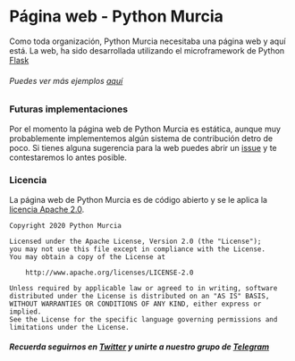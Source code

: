# Página web - Python Murcia
Como toda organización, Python Murcia necesitaba una página web y aquí está. 
La web, ha sido desarrollada utilizando el microframework de Python [Flask](https://flask.palletsprojects.com/en/1.1.x/)
###### Puedes ver más ejemplos [aquí](https://github.com/pythonmurcia/web/tree/master/examples)
### Futuras implementaciones
Por el momento la página web de Python Murcia es estática, aunque muy probablemente implementemos algún sistema de contribución detro de poco. Si tienes alguna sugerencia para la web puedes abrir un [issue](https://github.com/pythonmurcia/web/issues) y te contestaremos lo antes posible.
### Licencia
La página web de Python Murcia es de código abierto y se le aplica la [licencia Apache 2.0](https://www.apache.org/licenses/LICENSE-2.0). 
```
Copyright 2020 Python Murcia

Licensed under the Apache License, Version 2.0 (the "License");
you may not use this file except in compliance with the License.
You may obtain a copy of the License at

    http://www.apache.org/licenses/LICENSE-2.0

Unless required by applicable law or agreed to in writing, software
distributed under the License is distributed on an "AS IS" BASIS,
WITHOUT WARRANTIES OR CONDITIONS OF ANY KIND, either express or implied.
See the License for the specific language governing permissions and
limitations under the License.
```
##### Recuerda seguirnos en [Twitter](https://twitter.com/pythonmurcia) y unirte a nuestro grupo de [Telegram](https://t.me/pythonmurcia)
